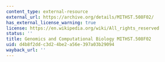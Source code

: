 ```yaml
---
content_type: external-resource
external_url: https://archive.org/details/MITHST.508F02/
has_external_license_warning: true
license: https://en.wikipedia.org/wiki/All_rights_reserved
status: ''
title: Genomics and Computational Biology MITHST.508F02
uid: d4b8f2dd-c3d2-4be2-a56e-397a03b29094
wayback_url: ''
---
```

